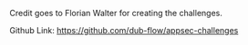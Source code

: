 Credit goes to Florian Walter for creating the challenges.

Github Link: https://github.com/dub-flow/appsec-challenges
